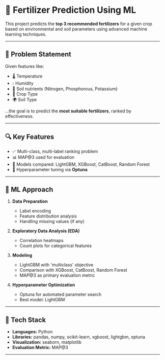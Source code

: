 # 🌱 Fertilizer Prediction Using ML

This project predicts the **top 3 recommended fertilizers** for a given crop based on environmental and soil parameters using advanced machine learning techniques.

---

## 📌 Problem Statement

Given features like:

- 🌡️ Temperature  
- 💧 Humidity  
- 🌾 Soil nutrients (Nitrogen, Phosphorous, Potassium)  
- 🌱 Crop Type  
- 🌍 Soil Type  

...the goal is to predict the **most suitable fertilizers**, ranked by effectiveness.

---

## 🔍 Key Features

- ✅ Multi-class, multi-label ranking problem  
- 📊 MAP@3 used for evaluation  
- 🧪 Models compared: LightGBM, XGBoost, CatBoost, Random Forest  
- 🧠 Hyperparameter tuning via **Optuna**  

---

## 🧠 ML Approach

1. **Data Preparation**
   - Label encoding
   - Feature distribution analysis
   - Handling missing values (if any)

2. **Exploratory Data Analysis (EDA)**
   - Correlation heatmaps
   - Count plots for categorical features

3. **Modeling**
   - LightGBM with 'multiclass' objective  
   - Comparison with XGBoost, CatBoost, Random Forest  
   - MAP@3 as primary evaluation metric  

4. **Hyperparameter Optimization**
   - Optuna for automated parameter search  
   - Best model: LightGBM

---

## 📁 Tech Stack

- **Languages:** Python  
- **Libraries:** pandas, numpy, scikit-learn, xgboost, lightgbm, optuna
- **Visualization:** seaborn, matplotlib
- **Evaluation Metric:** MAP@3

---
